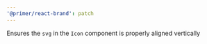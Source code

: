 ```yaml
---
'@primer/react-brand': patch
---
```


Ensures the `svg` in the `Icon` component is properly aligned vertically
